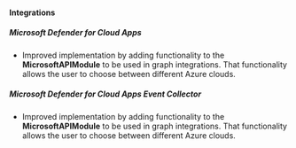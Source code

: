 
#### Integrations

##### Microsoft Defender for Cloud Apps

- Improved implementation by adding functionality to the **MicrosoftAPIModule** to be used in graph integrations. That functionality allows the user to choose between different Azure clouds.

##### Microsoft Defender for Cloud Apps Event Collector

- Improved implementation by adding functionality to the **MicrosoftAPIModule** to be used in graph integrations. That functionality allows the user to choose between different Azure clouds.
